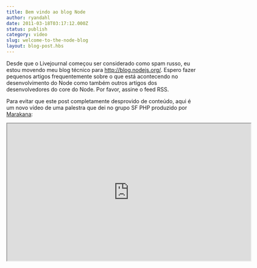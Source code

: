 ```yaml
---
title: Bem vindo ao blog Node
author: ryandahl
date: 2011-03-18T03:17:12.000Z
status: publish
category: video
slug: welcome-to-the-node-blog
layout: blog-post.hbs
---
```


Desde que o Livejournal começou ser considerado como spam russo, eu estou movendo meu blog técnico para <http://blog.nodejs.org/>. Espero fazer pequenos artigos frequentemente sobre o que está acontecendo no desenvolvimento do Node como também outros artigos dos desenvolvedores do core do Node. Por favor, assine o feed RSS.

Para evitar que este post completamente desprovido de conteúdo, aqui é um novo vídeo de uma palestra que dei no grupo SF PHP produzido por [Marakana](http://marakana.com/forums/java/general/278.html):

<iframe width="640" height="360" src="https://www.youtube.com/embed/jo_B4LTHi3I" allowfullscreen></iframe>
